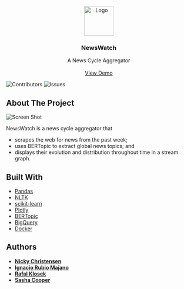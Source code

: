 <br/>
<p align="center">
  <a href="https://github.com/irmajano/news-cycle-website">
    <img src="https://i.postimg.cc/QNH0Rdz4/2.png" alt="Logo" width="80" height="80">
  </a>

  <h3 align="center">NewsWatch</h3>

  <p align="center">
    A News Cycle Aggregator
    <br/>
    <br/>
    <a href="https://newswatch.streamlit.app/">View Demo</a>
  </p>
</p>

![Contributors](https://img.shields.io/github/contributors/irmajano/news-cycle-website?color=dark-green) ![Issues](https://img.shields.io/github/issues/irmajano/news-cycle-website) 

## About The Project

![Screen Shot](https://i.postimg.cc/QNH0Rdz4/2.png)

NewsWatch is a news cycle aggregator that
- scrapes the web for news from the past week;
- uses BERTopic to extract global news topics; and
- displays their evolution and distribution throughout time in a stream graph.

## Built With



* [Pandas](https://pandas.pydata.org/)
* [NLTK](https://www.nltk.org/)
* [scikit-learn](https://scikit-learn.org/stable/)
* [Plotly](https://plotly.com/)
* [BERTopic](https://maartengr.github.io/BERTopic/index.html)
* [BigQuery](https://cloud.google.com/bigquery)
* [Docker](https://www.docker.com/)

## Authors

* [**Nicky Christensen**](https://github.com/AlpineApache)
* [**Ignacio Rubio Majano**](https://github.com/irmajano)
* [**Rafal Klosek**](https://github.com/rafalklosek)
* [**Sasha Cooper**](https://github.com/Arepo)

